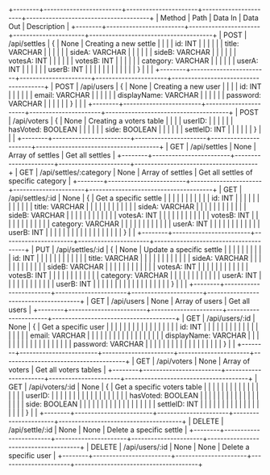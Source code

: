 +--------+------------------------+----------------------+----------------------+--------------------------------------+
| Method |          Path          |        Data In       |       Data Out       |              Description             |
+--------+------------------------+----------------------+----------------------+--------------------------------------+
|  POST  |      /api/settles      |           {          |         None         |         Creating a new settle        |
|        |                        |        id: INT       |                      |                                      |
|        |                        |    title: VARCHAR    |                      |                                      |
|        |                        |    sideA: VARCHAR    |                      |                                      |
|        |                        |    sideB: VARCHAR    |                      |                                      |
|        |                        |      votesA: INT     |                      |                                      |
|        |                        |      votesB: INT     |                      |                                      |
|        |                        |   category: VARCHAR  |                      |                                      |
|        |                        |      userA: INT      |                      |                                      |
|        |                        |      userB: INT      |                      |                                      |
|        |                        |                      |                      |                                      |
|        |                        |           }          |                      |                                      |
+--------+------------------------+----------------------+----------------------+--------------------------------------+
|  POST  |       /api/users       |           {          |         None         |          Creating a new user         |
|        |                        |        id: INT       |                      |                                      |
|        |                        |    email: VARCHAR    |                      |                                      |
|        |                        | displayName: VARCHAR |                      |                                      |
|        |                        |   password: VARCHAR  |                      |                                      |
|        |                        |           }          |                      |                                      |
+--------+------------------------+----------------------+----------------------+--------------------------------------+
|  POST  |       /api/voters      |           {          |         None         |        Creating a voters table       |
|        |                        |        userID:       |                      |                                      |
|        |                        |   hasVoted: BOOLEAN  |                      |                                      |
|        |                        |     side: BOOLEAN    |                      |                                      |
|        |                        |     settleID: INT    |                      |                                      |
|        |                        |           }          |                      |                                      |
+--------+------------------------+----------------------+----------------------+--------------------------------------+
|   GET  |      /api/settles      |         None         |   Array of settles   |            Get all settles           |
+--------+------------------------+----------------------+----------------------+--------------------------------------+
|   GET  | /api/settles/:category |         None         |   Array of settles   | Get all settles of specific category |
+--------+------------------------+----------------------+----------------------+--------------------------------------+
|   GET  |    /api/settles/:id    |         None         |           {          |         Get a specific settle        |
|        |                        |                      |                      |                                      |
|        |                        |                      |        id: INT       |                                      |
|        |                        |                      |                      |                                      |
|        |                        |                      |    title: VARCHAR    |                                      |
|        |                        |                      |                      |                                      |
|        |                        |                      |    sideA: VARCHAR    |                                      |
|        |                        |                      |                      |                                      |
|        |                        |                      |    sideB: VARCHAR    |                                      |
|        |                        |                      |                      |                                      |
|        |                        |                      |      votesA: INT     |                                      |
|        |                        |                      |                      |                                      |
|        |                        |                      |      votesB: INT     |                                      |
|        |                        |                      |                      |                                      |
|        |                        |                      |   category: VARCHAR  |                                      |
|        |                        |                      |                      |                                      |
|        |                        |                      |      userA: INT      |                                      |
|        |                        |                      |                      |                                      |
|        |                        |                      |      userB: INT      |                                      |
|        |                        |                      |                      |                                      |
|        |                        |                      |                      |                                      |
|        |                        |                      |           }          |                                      |
+--------+------------------------+----------------------+----------------------+--------------------------------------+
|   PUT  |    /api/settles/:id    |           {          |         None         |       Update a specific settle       |
|        |                        |                      |                      |                                      |
|        |                        |        id: INT       |                      |                                      |
|        |                        |                      |                      |                                      |
|        |                        |    title: VARCHAR    |                      |                                      |
|        |                        |                      |                      |                                      |
|        |                        |    sideA: VARCHAR    |                      |                                      |
|        |                        |                      |                      |                                      |
|        |                        |    sideB: VARCHAR    |                      |                                      |
|        |                        |                      |                      |                                      |
|        |                        |      votesA: INT     |                      |                                      |
|        |                        |                      |                      |                                      |
|        |                        |      votesB: INT     |                      |                                      |
|        |                        |                      |                      |                                      |
|        |                        |   category: VARCHAR  |                      |                                      |
|        |                        |                      |                      |                                      |
|        |                        |      userA: INT      |                      |                                      |
|        |                        |                      |                      |                                      |
|        |                        |      userB: INT      |                      |                                      |
|        |                        |                      |                      |                                      |
|        |                        |                      |                      |                                      |
|        |                        |           }          |                      |                                      |
+--------+------------------------+----------------------+----------------------+--------------------------------------+
|   GET  |       /api/users       |         None         |    Array of users    |             Get all users            |
+--------+------------------------+----------------------+----------------------+--------------------------------------+
|   GET  |     /api/users/:id     |         None         |           {          |          Get a specific user         |
|        |                        |                      |                      |                                      |
|        |                        |                      |                      |                                      |
|        |                        |                      |        id: INT       |                                      |
|        |                        |                      |                      |                                      |
|        |                        |                      |                      |                                      |
|        |                        |                      |    email: VARCHAR    |                                      |
|        |                        |                      |                      |                                      |
|        |                        |                      |                      |                                      |
|        |                        |                      | displayName: VARCHAR |                                      |
|        |                        |                      |                      |                                      |
|        |                        |                      |                      |                                      |
|        |                        |                      |   password: VARCHAR  |                                      |
|        |                        |                      |                      |                                      |
|        |                        |                      |                      |                                      |
|        |                        |                      |           }          |                                      |
+--------+------------------------+----------------------+----------------------+--------------------------------------+
|   GET  |       /api/voters      |         None         |    Array of voters   |         Get all voters tables        |
+--------+------------------------+----------------------+----------------------+--------------------------------------+
|   GET  |     /api/voters/:id    |         None         |           {          |      Get a specific voters table     |
|        |                        |                      |                      |                                      |
|        |                        |                      |                      |                                      |
|        |                        |                      |        userID:       |                                      |
|        |                        |                      |                      |                                      |
|        |                        |                      |                      |                                      |
|        |                        |                      |   hasVoted: BOOLEAN  |                                      |
|        |                        |                      |                      |                                      |
|        |                        |                      |                      |                                      |
|        |                        |                      |     side: BOOLEAN    |                                      |
|        |                        |                      |                      |                                      |
|        |                        |                      |                      |                                      |
|        |                        |                      |     settleID: INT    |                                      |
|        |                        |                      |                      |                                      |
|        |                        |                      |                      |                                      |
|        |                        |                      |           }          |                                      |
+--------+------------------------+----------------------+----------------------+--------------------------------------+
| DELETE |     /api/settle/:id    |         None         |         None         |       Delete a specific settle       |
+--------+------------------------+----------------------+----------------------+--------------------------------------+
| DELETE |     /api/users/:id     |         None         |         None         |        Delete a specific user        |
+--------+------------------------+----------------------+----------------------+--------------------------------------+

